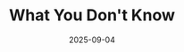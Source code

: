 ---
title: "What You Don't Know"
date: 2025-09-04
description: "A Half Shot video"
video_url: "https://vimeo.com/23909252?share=copy#t=0"
video_type: "vimeo"
order: 12
---